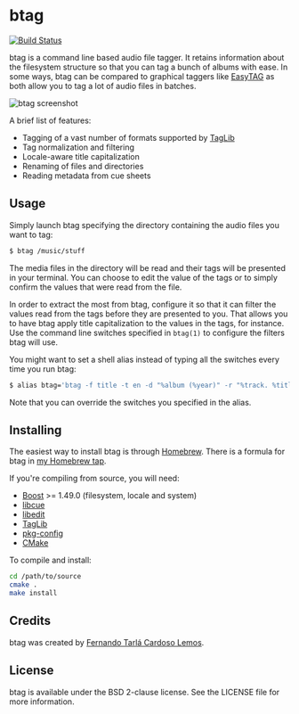 # btag

[![Build Status](https://travis-ci.com/fernandotcl/btag.svg?branch=master)](https://travis-ci.com/fernandotcl/btag)

btag is a command line based audio file tagger. It retains information about the filesystem structure so that you can tag a bunch of albums with ease. In some ways, btag can be compared to graphical taggers like [EasyTAG][] as both allow you to tag a lot of audio files in batches.

[easytag]: http://easytag.sourceforge.net/

![btag screenshot](screenshot.png)

A brief list of features:

* Tagging of a vast number of formats supported by [TagLib][]
* Tag normalization and filtering
* Locale-aware title capitalization
* Renaming of files and directories
* Reading metadata from cue sheets

[taglib]: http://developer.kde.org/~wheeler/taglib.html

## Usage

Simply launch btag specifying the directory containing the audio files you want to tag:

```sh
$ btag /music/stuff
```

The media files in the directory will be read and their tags will be presented in your terminal. You can choose to edit the value of the tags or to simply confirm the values that were read from the file.

In order to extract the most from btag, configure it so that it can filter the values read from the tags before they are presented to you. That allows you to have btag apply title capitalization to the values in the tags, for instance. Use the command line switches specified in `btag(1)` to configure the filters btag will use.

You might want to set a shell alias instead of typing all the switches every time you run btag:

```sh
$ alias btag='btag -f title -t en -d "%album (%year)" -r "%track. %title"'
```

Note that you can override the switches you specified in the alias.

## Installing

The easiest way to install btag is through [Homebrew][]. There is a formula for btag in [my Homebrew tap][tap].

[homebrew]: http://mxcl.github.com/homebrew/
[tap]: https://github.com/fernandotcl/homebrew-fernandotcl

If you're compiling from source, you will need:

* [Boost][] >= 1.49.0 (filesystem, locale and system)
* [libcue][]
* [libedit][]
* [TagLib][]
* [pkg-config][]
* [CMake][]

[boost]: http://www.boost.org/
[libcue]: http://sourceforge.net/projects/libcue/
[libedit]: https://www.thrysoee.dk/editline/
[taglib]: http://taglib.github.com/
[pkg-config]: http://www.freedesktop.org/wiki/Software/pkg-config
[cmake]: http://www.cmake.org/

To compile and install:

```sh
cd /path/to/source
cmake .
make install
```

## Credits

btag was created by [Fernando Tarlá Cardoso Lemos][fernando].

[fernando]: mailto:fernandotcl@gmail.com

## License

btag is available under the BSD 2-clause license. See the LICENSE file for more information.

